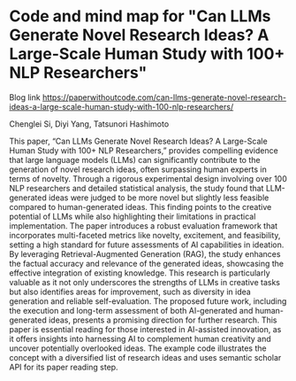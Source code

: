 # Code and mind map for "Can LLMs Generate Novel Research Ideas? A Large-Scale Human Study with 100+ NLP Researchers"

Blog link <https://paperwithoutcode.com/can-llms-generate-novel-research-ideas-a-large-scale-human-study-with-100-nlp-researchers/>

Chenglei Si, Diyi Yang, Tatsunori Hashimoto

This paper, “Can LLMs Generate Novel Research Ideas? A Large-Scale Human Study with 100+ NLP Researchers,” provides compelling evidence that large language models (LLMs) can significantly contribute to the generation of novel research ideas, often surpassing human experts in terms of novelty. Through a rigorous experimental design involving over 100 NLP researchers and detailed statistical analysis, the study found that LLM-generated ideas were judged to be more novel but slightly less feasible compared to human-generated ideas. This finding points to the creative potential of LLMs while also highlighting their limitations in practical implementation. The paper introduces a robust evaluation framework that incorporates multi-faceted metrics like novelty, excitement, and feasibility, setting a high standard for future assessments of AI capabilities in ideation. By leveraging Retrieval-Augmented Generation (RAG), the study enhances the factual accuracy and relevance of the generated ideas, showcasing the effective integration of existing knowledge. This research is particularly valuable as it not only underscores the strengths of LLMs in creative tasks but also identifies areas for improvement, such as diversity in idea generation and reliable self-evaluation. The proposed future work, including the execution and long-term assessment of both AI-generated and human-generated ideas, presents a promising direction for further research. This paper is essential reading for those interested in AI-assisted innovation, as it offers insights into harnessing AI to complement human creativity and uncover potentially overlooked ideas. The example code illustrates the concept with a diversified list of research ideas and uses semantic scholar API for its paper reading step.

